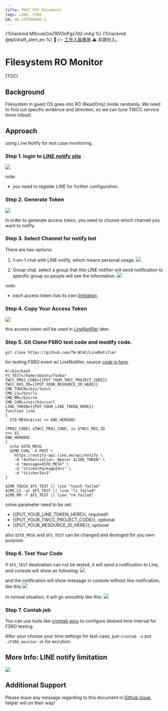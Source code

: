 ```yaml
---
title: TWCC VIP Documents
tags: LINE, FSRO
GA: UA-155999456-1
---
```

{%hackmd M6cuwOmZRVOnPgz7d2-mAg %}
{%hackmd @tpl/draft_alert_en %}
:construction_worker: :point_right: [工作人員專用]( https://man.twcc.ai/7FgM2BFZRCmy9OplWjhbFg) :warning: 非請勿入。
# Filesystem RO Monitor

[TOC]
## Background

Filesystem in guest OS goes into RO (ReadOnly) mode randomly. We need to find out specific evidence and direction, so we can tune TWCC service more robust. 

## Approach

using Line Notify for test case monitoring.

### Step 1. login to [LINE notify site](https://notify-bot.line.me/en/)
![](https://s3.twcc.ai/SYS-MANUAL/uploads/upload_0bfc869e175739926d88837542876151.png)

note:
- you need to register LINE for further configuration.


### Step 2. Generate Token
![](https://s3.twcc.ai/SYS-MANUAL/uploads/upload_b5c34bf25f1fe0dc5bf9195369b35163.png)

in order to generate access token, you need to choose which channel you want to notify.


### Step 3. Select Channel for notify bot

There are two options:
1. 1-on-1 chat with LINE notify, which means personal usage.
![](https://s3.twcc.ai/SYS-MANUAL/uploads/upload_2116b48f0befe1f2a24f5da47e78dad7.png)


2. Group chat. select a group that this LINE notifier will send notification to specific group so people will see the information.
![](https://s3.twcc.ai/SYS-MANUAL/uploads/upload_fb5cdfb9e8f364a7b3672dc055a61c59.png)


note:
- each access token has its own [limitation](#LINE-notify-limitation). 

### Step 4. Copy Your Access Token

![](https://s3.twcc.ai/SYS-MANUAL/uploads/upload_10638f8b9cd07d212da7bd84b5fdc772.png)

this access token will be used in [LineNotifier](https://github.com/TW-NCHC/LineNotifier) later.

### Step 5. Git Clone FSRO test code and modify code.

```
git clone https://github.com/TW-NCHC/LineNotifier
```

for testing FSRO event w/ LineNotifier, source [code is here](https://github.com/TW-NCHC/LineNotifier/blob/master/FSRO_monitor.sh).

```bash=
#!/bin/bash
FS_TEST=/home/ubuntu/foobar
TWCC_PROJ_CODE={{PUT_YOUR_TWCC_PROJECT_CODE}}
TWCC_RES_ID={{PUT_YOUR_RESOURCE_ID_HERE}}
CMD_TOUCH=/bin/touch
CMD_LS=/bin/ls
CMD_RM=/bin/rm
CMD_CURL=/usr/bin/curl
LINE_TOKEN={{PUT_YOUR_LINE_TOKEN_HERE}}
function line
{
  STD_MESG=$(cat << END_HEREDOC

[PROJ_CODE] $TWCC_PROJ_CODE, in $TWCC_RES_ID
>>> $1
END_HEREDOC
)
  echo $STD_MESG
  $CMD_CURL -X POST \
    https://notify-api.line.me/api/notify \
    -H "Authorization: Bearer $LINE_TOKEN" \
    -d "message=$STD_MESG" \
    -d "stickerPackageId=1" \
    -d "stickerId=3"
}  

$CMD_TOUCH $FS_TEST || line "touch failed"
$CMD_LS -al $FS_TEST || line "ls failed"
$CMD_RM -f $FS_TEST || line "rm failed"
```

some parameter need to be set:
- {{PUT_YOUR_LINE_TOKEN_HERE}}, required!!
- {{PUT_YOUR_TWCC_PROJECT_CODE}}, optional
- {{PUT_YOUR_RESOURCE_ID_HERE}}, optional

also `$STD_MESG` and `$FS_TEST` can be changed and desinged for you own purpose.


### Step 6. Test Your Code

If `$FS_TEST` destination can not be tested, it will send a notification to Line, and console will show as following:
![](https://s3.twcc.ai/SYS-MANUAL/uploads/upload_3f9fabbd914bdd76474d5a60f1595632.png)

and the notification will show message in console without line notification, like this
![](https://s3.twcc.ai/SYS-MANUAL/uploads/upload_608b596e68f214244dfebe0b4fdf3dab.png)


In normal situation, it will go smoothly like this:
![](https://s3.twcc.ai/SYS-MANUAL/uploads/upload_d67745e97d241ad964efa57b66b36305.png)

### Step 7. Contab job

You can use tools like [crontab guru](https://crontab.guru/) to configure desired time interval for FSRO testing.

After your choose your time settings for test-case, just `crontab -e` put `./FSRO_monitor.sh` for excution.

## More Info: LINE notify limitation
![](https://s3.twcc.ai/SYS-MANUAL/uploads/upload_bb6cfaa40d33aec2083b357db8f5e8fd.png)


## Additional Support

Please leave any message regarding to this document in [Github Issue](https://github.com/TW-NCHC/LineNotifier/issues/new), helper will on their way!
